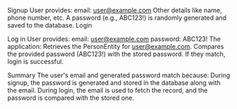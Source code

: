 Signup
User provides:
email: user@example.com
Other details like name, phone number, etc.
A password (e.g., ABC123!) is randomly generated and saved to the database.
Login

Log in 
User provides:
email: user@example.com
password: ABC123!
The application:
Retrieves the PersonEntity for user@example.com.
Compares the provided password (ABC123!) with the stored password.
If they match, login is successful.

Summary
The user's email and generated password match because:
During signup, the password is generated and stored in the database along with the email.
During login, the email is used to fetch the record, and the password is compared with the stored one.
